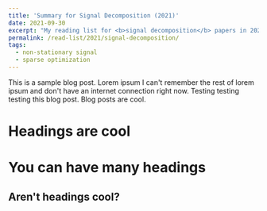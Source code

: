 ```yaml
---
title: 'Summary for Signal Decomposition (2021)'
date: 2021-09-30
excerpt: "My reading list for <b>signal decomposition</b> papers in 2021."
permalink: /read-list/2021/signal-decomposition/
tags:
  - non-stationary signal
  - sparse optimization
---
```


This is a sample blog post. Lorem ipsum I can't remember the rest of lorem ipsum and don't have an internet connection right now. Testing testing testing this blog post. Blog posts are cool.

Headings are cool
======

You can have many headings
======

Aren't headings cool?
------